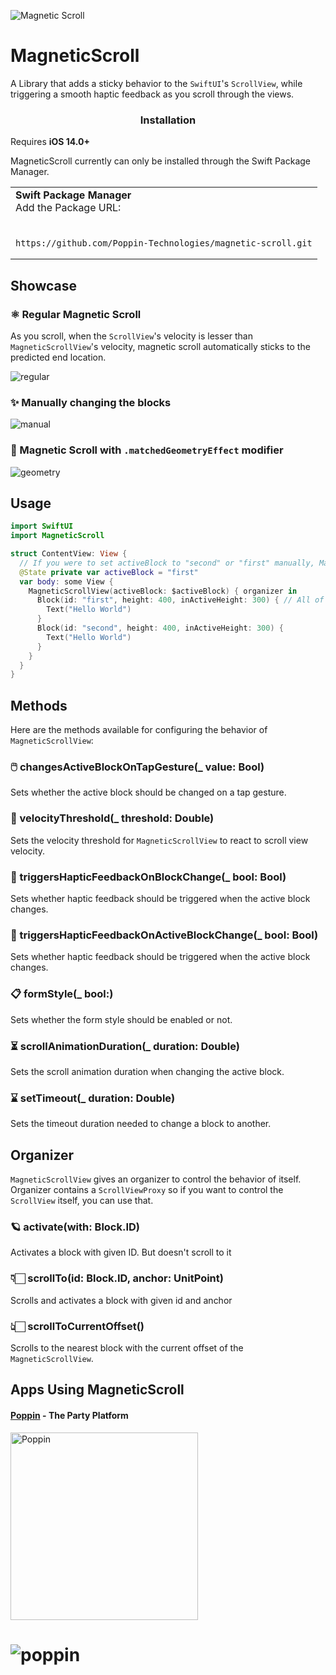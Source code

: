 ![Magnetic Scroll](https://github.com/Poppin-Technologies/magnetic-scroll/assets/69051988/f6c7b963-39da-4497-8e0c-cfc06d973f40)
# MagneticScroll

A Library that adds a sticky behavior to the `SwiftUI`'s `ScrollView`, while triggering a smooth haptic feedback as you scroll through the views.

<h3 style ="text-align: center">Installation</h3> 
<p>Requires <b>iOS 14.0+</b> 

MagneticScroll currently can only be installed through the Swift Package Manager.</p>

<table>
<tr>
<td>
<strong>
Swift Package Manager
</strong>
<br>
Add the Package URL: 
</td>
</tr>
<tr>
<td>
<br>

```
https://github.com/Poppin-Technologies/magnetic-scroll.git
```

</td>
</table>

## Showcase
### ⚛️ Regular Magnetic Scroll
As you scroll, when the `ScrollView`'s velocity is lesser than `MagneticScrollView`'s velocity, magnetic scroll automatically sticks to the predicted end location.

![regular](https://github.com/Poppin-Technologies/magnetic-scroll/assets/69051988/838e1403-f0b1-4289-a4f3-24925377fe15)

### ✨ Manually changing the blocks
![manual](https://github.com/Poppin-Technologies/magnetic-scroll/assets/69051988/1a83b124-3b1f-4108-a483-515d2e6b09f3)

### 🙌 Magnetic Scroll with `.matchedGeometryEffect` modifier
![geometry](https://github.com/Poppin-Technologies/magnetic-scroll/assets/69051988/d0f629f1-04d4-4874-be00-41583129b093)

## Usage
```swift 
import SwiftUI
import MagneticScroll

struct ContentView: View {
  // If you were to set activeBlock to "second" or "first" manually, MagneticScroll would automatically scroll to the block with that id.
  @State private var activeBlock = "first"
  var body: some View {
    MagneticScrollView(activeBlock: $activeBlock) { organizer in
      Block(id: "first", height: 400, inActiveHeight: 300) { // All of these fields are optional, except the ID, but magnetic scroll works x5 better with constant heights.
        Text("Hello World")
      }
      Block(id: "second", height: 400, inActiveHeight: 300) {
        Text("Hello World")
      }
    }
  }
}
```
## Methods

Here are the methods available for configuring the behavior of `MagneticScrollView`:

### 🖱️ changesActiveBlockOnTapGesture(_ value: Bool)
Sets whether the active block should be changed on a tap gesture.
### 🏁 velocityThreshold(_ threshold: Double)
Sets the velocity threshold for `MagneticScrollView` to react to scroll view velocity.
### 📳 triggersHapticFeedbackOnBlockChange(_ bool: Bool)
Sets whether haptic feedback should be triggered when the active block changes.
### 📳 triggersHapticFeedbackOnActiveBlockChange(_ bool: Bool)
Sets whether haptic feedback should be triggered when the active block changes.
### 📋 formStyle(_ bool:)
Sets whether the form style should be enabled or not.
### ⏳ scrollAnimationDuration(_ duration: Double)
Sets the scroll animation duration when changing the active block.
### ⌛ setTimeout(_ duration: Double)
Sets the timeout duration needed to change a block to another.

## Organizer
`MagneticScrollView` gives an organizer to control the behavior of itself. Organizer contains a `ScrollViewProxy` so if you want to control the `ScrollView` itself, you can use that.
### 🪐 activate(with: Block.ID)
Activates a block with given ID. But doesn't scroll to it
### 👇🏻 scrollTo(id: Block.ID, anchor: UnitPoint)
Scrolls and activates a block with given id and anchor
### 👆🏻 scrollToCurrentOffset()
Scrolls to the nearest block with the current offset of the `MagneticScrollView`.


## Apps Using MagneticScroll

#### [Poppin](https://apps.apple.com/us/app/poppin-the-party-platform/id1573674111) - The Party Platform 
<a href="https://joinpoppin.com/">
  <img src="https://github.com/Poppin-Technologies/magnetic-scroll/assets/69051988/7c83a740-1d7e-42a7-b5ec-5fc737a231c0" height="300" alt="Poppin">
</a>

# ![poppin](https://github.com/Poppin-Technologies/magnetic-scroll/assets/69051988/5a68d563-d1ec-4cb4-af35-781243e48e1e)
